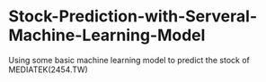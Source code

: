 # Stock-Prediction-with-Serveral-Machine-Learning-Model
Using some basic machine learning model to predict the stock of MEDIATEK(2454.TW)
